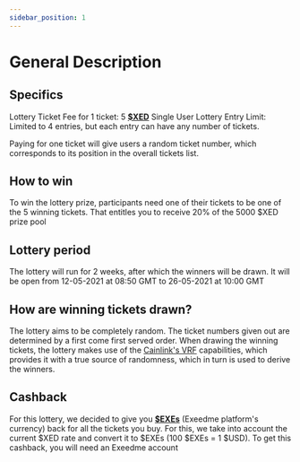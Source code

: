 ```yaml
---
sidebar_position: 1
---
```


# General Description

## Specifics

Lottery Ticket Fee for 1 ticket: 5 **[$XED](/docs/get-started/xed-vs-exe#what-is-xed)**
Single User Lottery Entry Limit: Limited to 4 entries, but each entry can have any number of tickets.

Paying for one ticket will give users a random ticket number, which corresponds to its position in the overall tickets list.

## How to win

To win the lottery prize, participants need one of their tickets to be one of the 5 winning tickets. That entitles you to receive 20% of the 5000 $XED prize pool

## Lottery period

The lottery will run for 2 weeks, after which the winners will be drawn. It will be open from 12-05-2021 at 08:50 GMT to 26-05-2021 at 10:00 GMT

## How are winning tickets drawn?

The lottery aims to be completely random. The ticket numbers given out are determined by a first come first served order. When drawing the winning tickets, the lottery makes use of the [Cainlink's VRF](https://docs.chain.link/docs/chainlink-vrf/) capabilities, which provides it with a true source of randomness, which in turn is used to derive the winners.

## Cashback

For this lottery, we decided to give you **[$EXEs](/docs/get-started/xed-vs-exe#what-is-exe)** (Exeedme platform's currency) back for all the tickets you buy. For this, we take into account the current $XED rate and convert it to $EXEs (100 $EXEs = 1 $USD).
To get this cashback, you will need an Exeedme account
